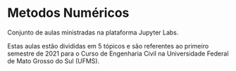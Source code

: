 # Metodos Numéricos
Conjunto de aulas ministradas na plataforma Jupyter Labs.

Estas aulas estão divididas em 5 tópicos e são referentes ao primeiro semestre de 2021 para o Curso de Engenharia Civil na Universidade Federal de Mato Grosso do Sul (UFMS).
